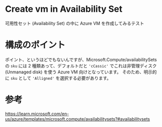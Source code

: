 # Create vm in Availability Set

可用性セット (Availability Set) の中に Azure VM を作成してみるテスト

# 構成のポイント

ポイント、というほどでもないんですが、Microsoft.Compute/availabilitySets の `sku` には 2 種類あって、デフォルトだと `'cCassic'` でこれは非管理ディスク (Unmanaged disk) を使う Azure VM 向けとなっています。
そのため、明示的に `sku` として `'Alligned'` を選択する必要があります。

# 参考

https://learn.microsoft.com/en-us/azure/templates/microsoft.compute/availabilitysets?#availabilitysets
